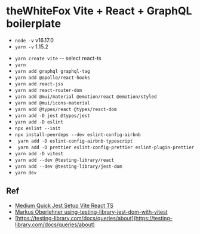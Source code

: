# theWhiteFox Vite + React + GraphQL boilerplate

* `node -v` v16.17.0
* `yarn -v` 1.15.2

- `yarn create vite`
 -- select react-ts
- `yarn`
- `yarn add graphql graphql-tag`
- `yarn add @apollo/react-hooks`
- `yarn add react-jss`
- `yarn add react-router-dom`
- `yarn add @mui/material @emotion/react @emotion/styled`
- `yarn add @mui/icons-material`
- `yarn add @types/react @types/react-dom`
- `yarn add -D jest @types/jest`
- `yarn add -D eslint`
- `npx eslint --init`
- `npx install-peerdeps --dev eslint-config-airbnb`
- ` yarn add -D eslint-config-airbnb-typescript`
- ` yarn add -D prettier eslint-config-prettier eslint-plugin-prettier`
- `yarn add -D vitest`
- `yarn add --dev @testing-library/react`
- `yarn add --dev @testing-library/jest-dom`
- `yarn dev`

## Ref
- [Medium Quick Jest Setup Vite React TS](https://codingwithmanny.medium.com/quick-jest-setup-with-vitejs-react-typescript-82f325e4323f)
- [Markus Oberlehner using-testing-library-jest-dom-with-vitest](https://markus.oberlehner.net/blog/using-testing-library-jest-dom-with-vitest/)
- [https://testing-library.com/docs/queries/about](https://testing-library.com/docs/queries/about)